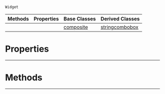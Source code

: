  `Widget`

|Methods|Properties|Base Classes|Derived Classes|
|---|---|---|---|
| | |[composite](https://github.com/PlasmaEngine/PlasmaDocs/blob/master/code_reference/class_reference/composite.markdown)|[stringcombobox](https://github.com/PlasmaEngine/PlasmaDocs/blob/master/code_reference/class_reference/stringcombobox.markdown)|


 #  Properties


---  
 #  Methods


---  
 

 